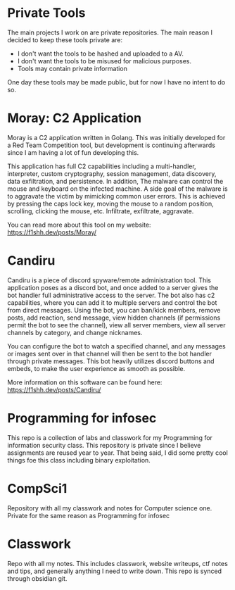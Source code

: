 # Private Tools
The main projects I work on are private repositories. The main reason I decided to keep these tools private are:
- I don't want the tools to be hashed and uploaded to a AV.
- I don't want the tools to be misused for malicious purposes.
- Tools may contain private information

One day these tools may be made public, but for now I have no intent to do so.

# Moray: C2 Application
Moray is a C2 application written in Golang. This was initially developed for a Red Team Competition tool, but development is continuing afterwards since I am having a lot of fun developing this.

This application has full C2 capabilities including a multi-handler, interpreter, custom cryptography, session management, data discovery, data exfiltration, and persistence. In addition, The malware can control the mouse and keyboard on the infected machine. A side goal of the malware is to aggravate the victim by mimicking common user errors. This is achieved by pressing the caps lock key, moving the mouse to a random position, scrolling, clicking the mouse, etc. Infiltrate, exfiltrate, aggravate. 

You can read more about this tool on my website: https://f1shh.dev/posts/Moray/

# Candiru
Candiru is a piece of discord spyware/remote administration tool. This application poses as a discord bot, and once added to a server gives the bot handler full administrative access to the server. The bot also has c2 capabilities, where you can add it to multiple servers and control the bot from direct messages. Using the bot, you can ban/kick members, remove posts, add reaction, send message, view hidden channels (if permissions permit the bot to see the channel), view all server members, view all server channels by category, and change nicknames. 

You can configure the bot to watch a specified channel, and any messages or images sent over in that channel will then be sent to the bot handler through private messages. This bot heavily utilizes discord buttons and embeds, to make the user experience as smooth as possible.

More information on this software can be found here: https://f1shh.dev/posts/Candiru/

# Programming for infosec
This repo is a collection of labs and classwork for my Programming for information security class. This repository is private since I believe assignments are reused year to year. That being said, I did some pretty cool things foe this class including binary exploitation.

# CompSci1
Repository with all my classwork and notes for Computer science one. Private for the same reason as Programming for infosec

# Classwork
Repo with all my notes. This includes classwork, website writeups, ctf notes and tips, and generally anything I need to write down. This repo is synced through obsidian git.

